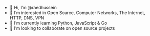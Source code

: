 - 👋 Hi, I’m @raedhussein
- 👀 I’m interested in Open Source, Computer Networks, The Internet, HTTP, DNS, VPN
- 🌱 I’m currently learning Python, JavaScript & Go
- 💞️ I’m looking to collaborate on open source projects

<!---
raedhussein/raedhussein is a ✨ special ✨ repository because its `README.md` (this file) appears on your GitHub profile.
You can click the Preview link to take a look at your changes.
--->
